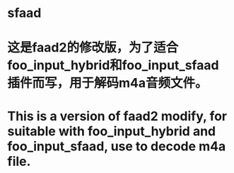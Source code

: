 # sfaad
 
# 这是faad2的修改版，为了适合foo_input_hybrid和foo_input_sfaad插件而写，用于解码m4a音频文件。

# This is a version of faad2 modify, for suitable with foo_input_hybrid and foo_input_sfaad, use to decode m4a file.